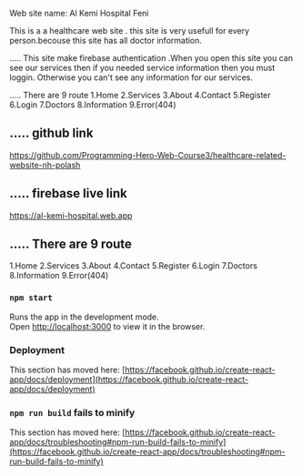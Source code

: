 Web site name: Al Kemi Hospital Feni

This is a a healthcare web site . this site is very usefull for every person.becouse this site has all doctor information.

..... This site make firebase authentication .When you open this site you can see our services then if you needed service information then you must loggin. Otherwise you can't see any information for our services.


..... There are 9 route
1.Home 2.Services 3.About 4.Contact 5.Register 6.Login 7.Doctors 8.Information 9.Error(404)



## ..... github link 
https://github.com/Programming-Hero-Web-Course3/healthcare-related-website-nh-polash


## ..... firebase live link
https://al-kemi-hospital.web.app

## ..... There are 9 route 
 1.Home
 2.Services
 3.About
 4.Contact
 5.Register
 6.Login
 7.Doctors
 8.Information
 9.Error(404)


### `npm start`

Runs the app in the development mode.\
Open [http://localhost:3000](http://localhost:3000) to view it in the browser.



### Deployment

This section has moved here: [https://facebook.github.io/create-react-app/docs/deployment](https://facebook.github.io/create-react-app/docs/deployment)

### `npm run build` fails to minify

This section has moved here: [https://facebook.github.io/create-react-app/docs/troubleshooting#npm-run-build-fails-to-minify](https://facebook.github.io/create-react-app/docs/troubleshooting#npm-run-build-fails-to-minify)

